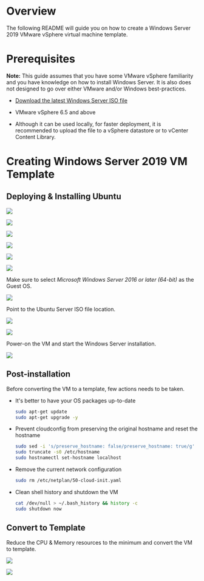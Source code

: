 # Overview

The following README will guide you on how to create a Windows Server 2019 VMware vSphere virtual machine template. 

# Prerequisites

**Note:** This guide assumes that you have some VMware vSphere familiarity and you have knowledge on how to install Windows Server. It is also does not designed to go over either VMware and/or Windows best-practices. 

* [Download the latest Windows Server ISO file](https://www.microsoft.com/en-us/windows-server/trial)

* VMware vSphere 6.5 and above

* Although it can be used locally, for faster deployment, it is recommended to upload the file to a vSphere datastore or to vCenter Content Library. 

# Creating Windows Server 2019 VM Template

## Deploying & Installing Ubuntu

![](../img/vmware_winsrv2k19_template/01.png)

![](../img/vmware_winsrv2k19_template/02.png)

![](../img/vmware_winsrv2k19_template/03.png)

![](../img/vmware_winsrv2k19_template/04.png)

![](../img/vmware_winsrv2k19_template/05.png)

![](../img/vmware_winsrv2k19_template/06.png)

Make sure to select *Microsoft Windows Server 2016 or later (64-bit)* as the Guest OS. 

![](../img/vmware_winsrv2k19_template/07.png)

Point to the Ubuntu Server ISO file location. 

![](../img/vmware_winsrv2k19_template/08.png)

![](../img/vmware_winsrv2k19_template/09.png)

Power-on the VM and start the Windows Server installation. 

![](../img/vmware_winsrv2k19_template/10.png)



## Post-installation 

Before converting the VM to a template, few actions needs to be taken.

* It's better to have your OS packages up-to-date

    ```bash
    sudo apt-get update
    sudo apt-get upgrade -y
    ```

* Prevent cloudconfig from preserving the original hostname and reset the hostname

    ```bash
    sudo sed -i 's/preserve_hostname: false/preserve_hostname: true/g' /etc/cloud/cloud.cfg
    sudo truncate -s0 /etc/hostname
    sudo hostnamectl set-hostname localhost
    ```

* Remove the current network configuration

    ```bash
    sudo rm /etc/netplan/50-cloud-init.yaml
    ```

* Clean shell history and shutdown the VM

    ```bash
    cat /dev/null > ~/.bash_history && history -c
    sudo shutdown now
    ```

## Convert to Template

Reduce the CPU & Memory resources to the minimum and convert the VM to template.

![](../img/vmware_ubuntu_template/31.png)

![](../img/vmware_ubuntu_template/32.png)